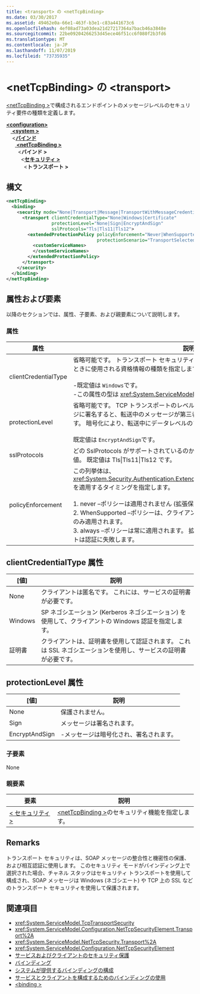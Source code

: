 ```yaml
---
title: <transport> の <netTcpBinding>
ms.date: 03/30/2017
ms.assetid: 49462e0a-66e1-463f-b3e1-c83a441673c6
ms.openlocfilehash: 4ef08ad73a03dea21d27217364a7bacb46a3848e
ms.sourcegitcommit: 22be09204266253d45ece46f51cc6f080f2b3fd6
ms.translationtype: MT
ms.contentlocale: ja-JP
ms.lasthandoff: 11/07/2019
ms.locfileid: "73735935"
---
```

# <a name="transport-of-nettcpbinding"></a>\<netTcpBinding> の \<transport>
[\<netTcpBinding >](nettcpbinding.md)で構成されるエンドポイントのメッセージレベルのセキュリティ要件の種類を定義します。  
  
[ **\<configuration>** ](../configuration-element.md)\
&nbsp; &nbsp;[ **\<system >** ](system-servicemodel.md) \
&nbsp;&nbsp;&nbsp;&nbsp;\<[**バインド**](bindings.md)\
&nbsp;&nbsp;&nbsp;&nbsp;&nbsp;&nbsp;[ **\<netTcpBinding >** ](nettcpbinding.md)\
&nbsp;&nbsp;&nbsp;&nbsp;&nbsp;&nbsp;&nbsp;&nbsp;\<**バインド >** \
&nbsp;&nbsp;&nbsp;&nbsp;&nbsp;&nbsp;&nbsp;&nbsp;&nbsp;&nbsp;\<[**セキュリティ >** ](security-of-nettcpbinding.md)\
&nbsp;&nbsp;&nbsp;&nbsp;&nbsp;&nbsp;&nbsp;&nbsp;&nbsp;&nbsp;&nbsp;&nbsp;\<**トランスポート >**  
  
## <a name="syntax"></a>構文  
  
```xml  
<netTcpBinding>
  <binding>
    <security mode="None|Transport|Message|TransportWithMessageCredential">
      <transport clientCredentialType="None|Windows|Certificate"
                 protectionLevel="None|Sign|EncryptAndSign"
                 sslProtocols="Tls|Tls11|Tls12">
        <extendedProtectionPolicy policyEnforcement="Never|WhenSupported|Always"
                                  protectionScenario="TransportSelected|TrustedProxy">
          <customServiceNames>
          </customServiceNames>
        </extendedProtectionPolicy>
      </transport>
    </security>
  </binding>
</netTcpBinding>
```  
  
## <a name="attributes-and-elements"></a>属性および要素  
 以降のセクションでは、属性、子要素、および親要素について説明します。  
  
### <a name="attributes"></a>属性  
  
|属性|説明|  
|---------------|-----------------|  
|clientCredentialType|省略可能です。 トランスポート セキュリティを使用してクライアント認証を実行するときに使用される資格情報の種類を指定します。<br /><br /> -既定値は `Windows`です。<br />-この属性の型は <xref:System.ServiceModel.TcpClientCredentialType>です。|  
|protectionLevel|省略可能です。 TCP トランスポートのレベルでセキュリティを定義します。 メッセージに署名すると、転送中のメッセージが第三者によって改ざんされるリスクを軽減します。 暗号化により、転送中にデータレベルのプライバシーが提供されます。<br /><br /> 既定値は `EncryptAndSign`です。|  
|sslProtocols|どの SslProtocols がサポートされているのかを指定する SslProtocols 列挙型フラグの値。 既定値は Tls&#124;Tls11&#124;Tls12 です。|  
|policyEnforcement|この列挙体は、<xref:System.Security.Authentication.ExtendedProtection.ExtendedProtectionPolicy> を適用するタイミングを指定します。<br /><br /> 1. never –ポリシーは適用されません (拡張保護は無効になります)。<br />2. WhenSupported –ポリシーは、クライアントが拡張保護をサポートしている場合にのみ適用されます。<br />3. always –ポリシーは常に適用されます。 拡張保護をサポートしていないクライアントは認証に失敗します。|  
  
## <a name="clientcredentialtype-attribute"></a>clientCredentialType 属性  
  
|[値]|説明|  
|-----------|-----------------|  
|None|クライアントは匿名です。 これには、サービスの証明書が必要です。|  
|Windows|SP ネゴシエーション (Kerberos ネゴシエーション) を使用して、クライアントの Windows 認証を指定します。|  
|証明書|クライアントは、証明書を使用して認証されます。 これは SSL ネゴシエーションを使用し、サービスの証明書が必要です。|  
  
## <a name="protectionlevel-attribute"></a>protectionLevel 属性  
  
|[値]|説明|  
|-----------|-----------------|  
|None|保護されません。|  
|Sign|メッセージは署名されます。|  
|EncryptAndSign|-メッセージは暗号化され、署名されます。|  
  
### <a name="child-elements"></a>子要素  
 None  
  
### <a name="parent-elements"></a>親要素  
  
|要素|説明|  
|-------------|-----------------|  
|[\< セキュリティ >](security-of-nettcpbinding.md)|[\<netTcpBinding >](nettcpbinding.md)のセキュリティ機能を指定します。|  
  
## <a name="remarks"></a>Remarks  
 トランスポート セキュリティは、SOAP メッセージの整合性と機密性の保護、および相互認証に使用します。 このセキュリティ モードがバインディング上で選択された場合、チャネル スタックはセキュリティ トランスポートを使用して構成され、SOAP メッセージは Windows (ネゴシエート) や TCP 上の SSL などのトランスポート セキュリティを使用して保護されます。  
  
## <a name="see-also"></a>関連項目

- <xref:System.ServiceModel.TcpTransportSecurity>
- <xref:System.ServiceModel.Configuration.NetTcpSecurityElement.Transport%2A>
- <xref:System.ServiceModel.NetTcpSecurity.Transport%2A>
- <xref:System.ServiceModel.Configuration.NetTcpSecurityElement>
- [サービスおよびクライアントのセキュリティ保護](../../../wcf/feature-details/securing-services-and-clients.md)
- [バインディング](../../../wcf/bindings.md)
- [システムが提供するバインディングの構成](../../../wcf/feature-details/configuring-system-provided-bindings.md)
- [サービスとクライアントを構成するためのバインディングの使用](../../../wcf/using-bindings-to-configure-services-and-clients.md)
- [\<binding >](bindings.md)
